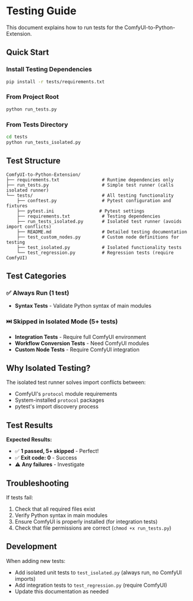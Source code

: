 # Testing Guide

This document explains how to run tests for the ComfyUI-to-Python-Extension.

## Quick Start

### Install Testing Dependencies
```bash
pip install -r tests/requirements.txt
```

### From Project Root
```bash
python run_tests.py
```

### From Tests Directory
```bash
cd tests
python run_tests_isolated.py
```

## Test Structure

```
ComfyUI-to-Python-Extension/
├── requirements.txt                # Runtime dependencies only
├── run_tests.py                    # Simple test runner (calls isolated runner)
└── tests/                          # All testing functionality
    ├── conftest.py                 # Pytest configuration and fixtures
    ├── pytest.ini                 # Pytest settings
    ├── requirements.txt            # Testing dependencies
    ├── run_tests_isolated.py       # Isolated test runner (avoids import conflicts)
    ├── README.md                   # Detailed testing documentation
    ├── test_custom_nodes.py        # Custom node definitions for testing
    ├── test_isolated.py            # Isolated functionality tests
    └── test_regression.py          # Regression tests (require ComfyUI)
```

## Test Categories

### ✅ Always Run (1 test)
- **Syntax Tests** - Validate Python syntax of main modules

### ⏭️ Skipped in Isolated Mode (5+ tests)
- **Integration Tests** - Require full ComfyUI environment
- **Workflow Conversion Tests** - Need ComfyUI modules
- **Custom Node Tests** - Require ComfyUI integration

## Why Isolated Testing?

The isolated test runner solves import conflicts between:
- ComfyUI's `protocol` module requirements
- System-installed `protocol` packages
- pytest's import discovery process

## Test Results

**Expected Results:**
- ✅ **1 passed, 5+ skipped** - Perfect!
- ✅ **Exit code: 0** - Success
- ⚠️ **Any failures** - Investigate

## Troubleshooting

If tests fail:
1. Check that all required files exist
2. Verify Python syntax in main modules
3. Ensure ComfyUI is properly installed (for integration tests)
4. Check that file permissions are correct (`chmod +x run_tests.py`)

## Development

When adding new tests:
- Add isolated unit tests to `test_isolated.py` (always run, no ComfyUI imports)
- Add integration tests to `test_regression.py` (require ComfyUI)
- Update this documentation as needed
